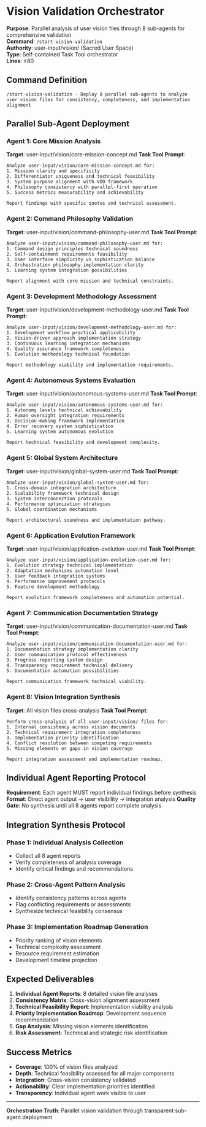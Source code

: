 # Vision Validation Orchestrator

**Purpose**: Parallel analysis of user vision files through 8 sub-agents for comprehensive validation  
**Command**: `/start-vision-validation`  
**Authority**: user-input/vision/ (Sacred User Space)  
**Type**: Self-contained Task Tool orchestrator  
**Lines**: ≤80

## Command Definition

```
/start-vision-validation - Deploy 8 parallel sub-agents to analyze user vision files for consistency, completeness, and implementation alignment
```

## Parallel Sub-Agent Deployment

### Agent 1: Core Mission Analysis
**Target**: user-input/vision/core-mission-concept.md
**Task Tool Prompt**:
```
Analyze user-input/vision/core-mission-concept.md for:
1. Mission clarity and specificity
2. Differentiator uniqueness and technical feasibility
3. System purpose alignment with VDD framework
4. Philosophy consistency with parallel-first operation
5. Success metrics measurability and achievability

Report findings with specific quotes and technical assessment.
```

### Agent 2: Command Philosophy Validation
**Target**: user-input/vision/command-philosophy-user.md
**Task Tool Prompt**:
```
Analyze user-input/vision/command-philosophy-user.md for:
1. Command design principles technical soundness
2. Self-containment requirements feasibility
3. User interface simplicity vs sophistication balance
4. Orchestration philosophy implementation clarity
5. Learning system integration possibilities

Report alignment with core mission and technical constraints.
```

### Agent 3: Development Methodology Assessment
**Target**: user-input/vision/development-methodology-user.md
**Task Tool Prompt**:
```
Analyze user-input/vision/development-methodology-user.md for:
1. Development workflow practical applicability
2. Vision-driven approach implementation strategy
3. Continuous learning integration mechanisms
4. Quality assurance framework completeness
5. Evolution methodology technical foundation

Report methodology viability and implementation requirements.
```

### Agent 4: Autonomous Systems Evaluation
**Target**: user-input/vision/autonomous-systems-user.md
**Task Tool Prompt**:
```
Analyze user-input/vision/autonomous-systems-user.md for:
1. Autonomy levels technical achievability
2. Human oversight integration requirements
3. Decision-making framework implementation
4. Error recovery system sophistication
5. Learning system autonomous evolution

Report technical feasibility and development complexity.
```

### Agent 5: Global System Architecture
**Target**: user-input/vision/global-system-user.md
**Task Tool Prompt**:
```
Analyze user-input/vision/global-system-user.md for:
1. Cross-domain integration architecture
2. Scalability framework technical design
3. System interconnection protocols
4. Performance optimization strategies
5. Global coordination mechanisms

Report architectural soundness and implementation pathway.
```

### Agent 6: Application Evolution Framework
**Target**: user-input/vision/application-evolution-user.md
**Task Tool Prompt**:
```
Analyze user-input/vision/application-evolution-user.md for:
1. Evolution strategy technical implementation
2. Adaptation mechanisms automation level
3. User feedback integration systems
4. Performance improvement protocols
5. Feature development methodology

Report evolution framework completeness and automation potential.
```

### Agent 7: Communication Documentation Strategy
**Target**: user-input/vision/communication-documentation-user.md
**Task Tool Prompt**:
```
Analyze user-input/vision/communication-documentation-user.md for:
1. Documentation strategy implementation clarity
2. User communication protocol effectiveness
3. Progress reporting system design
4. Transparency requirement technical delivery
5. Documentation automation possibilities

Report communication framework technical viability.
```

### Agent 8: Vision Integration Synthesis
**Target**: All vision files cross-analysis
**Task Tool Prompt**:
```
Perform cross-analysis of all user-input/vision/ files for:
1. Internal consistency across vision documents
2. Technical requirement integration completeness
3. Implementation priority identification
4. Conflict resolution between competing requirements
5. Missing elements or gaps in vision coverage

Report integration assessment and implementation roadmap.
```

## Individual Agent Reporting Protocol

**Requirement**: Each agent MUST report individual findings before synthesis
**Format**: Direct agent output → user visibility → integration analysis
**Quality Gate**: No synthesis until all 8 agents report complete analysis

## Integration Synthesis Protocol

### Phase 1: Individual Analysis Collection
- Collect all 8 agent reports
- Verify completeness of analysis coverage
- Identify critical findings and recommendations

### Phase 2: Cross-Agent Pattern Analysis
- Identify consistency patterns across agents
- Flag conflicting requirements or assessments
- Synthesize technical feasibility consensus

### Phase 3: Implementation Roadmap Generation
- Priority ranking of vision elements
- Technical complexity assessment
- Resource requirement estimation
- Development timeline projection

## Expected Deliverables

1. **Individual Agent Reports**: 8 detailed vision file analyses
2. **Consistency Matrix**: Cross-vision alignment assessment
3. **Technical Feasibility Report**: Implementation viability analysis
4. **Priority Implementation Roadmap**: Development sequence recommendation
5. **Gap Analysis**: Missing vision elements identification
6. **Risk Assessment**: Technical and strategic risk identification

## Success Metrics

- **Coverage**: 100% of vision files analyzed
- **Depth**: Technical feasibility assessed for all major components
- **Integration**: Cross-vision consistency validated
- **Actionability**: Clear implementation priorities identified
- **Transparency**: Individual agent work visible to user

---

**Orchestration Truth**: Parallel vision validation through transparent sub-agent deployment